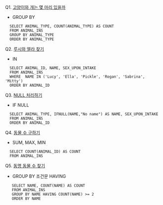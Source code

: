 Q1. [고양이와 개는 몇 마리 있을까](https://programmers.co.kr/learn/courses/30/lessons/59040)

  - GROUP BY
  
  ```MYSQL
    SELECT ANIMAL_TYPE, COUNT(ANIMAL_TYPE) AS COUNT 
    FROM ANIMAL_INS 
    GROUP BY ANIMAL_TYPE 
    ORDER BY ANIMAL_TYPE
  ```

Q2. [루시와 엘라 찾기](https://programmers.co.kr/learn/courses/30/lessons/59046)

  - IN
  
  ```MYSQL
    SELECT ANIMAL_ID, NAME, SEX_UPON_INTAKE 
    FROM ANIMAL_INS 
    WHERE  NAME IN ('Lucy', 'Ella', 'Pickle', 'Rogan', 'Sabrina', 'Mitty')
    ORDER BY ANIMAL_ID
  ```

Q3. [NULL 처리하기](https://programmers.co.kr/learn/courses/30/lessons/59410)

  - IF NULL
  
  ```MYSQL
    SELECT ANIMAL_TYPE, IFNULL(NAME,"No name") AS NAME, SEX_UPON_INTAKE 
    FROM ANIMAL_INS
    ORDER BY ANIMAL_ID
  ```

Q4. [동물 수 구하기](https://programmers.co.kr/learn/courses/30/lessons/59406)

  - SUM, MAX, MIN

  ```MYSQL
    SELECT COUNT(ANIMAL_ID) AS COUNT
    FROM ANIMAL_INS
  ```
  
Q5. [동명 동물 수 찾기](https://programmers.co.kr/learn/courses/30/lessons/59041)

  - GROUP BY 조건문 HAVING 

  ```MYSQL
     SELECT NAME, COUNT(NAME) AS COUNT 
     FROM ANIMAL_INS
     GROUP BY NAME HAVING COUNT(NAME) >= 2
     ORDER BY NAME
  ```
